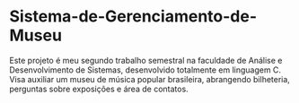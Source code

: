 # Sistema-de-Gerenciamento-de-Museu
Este projeto é meu segundo trabalho semestral na faculdade de Análise e Desenvolvimento de Sistemas, desenvolvido totalmente em linguagem C. Visa auxiliar um museu de música popular brasileira, abrangendo bilheteria, perguntas sobre exposições e área de contatos.
